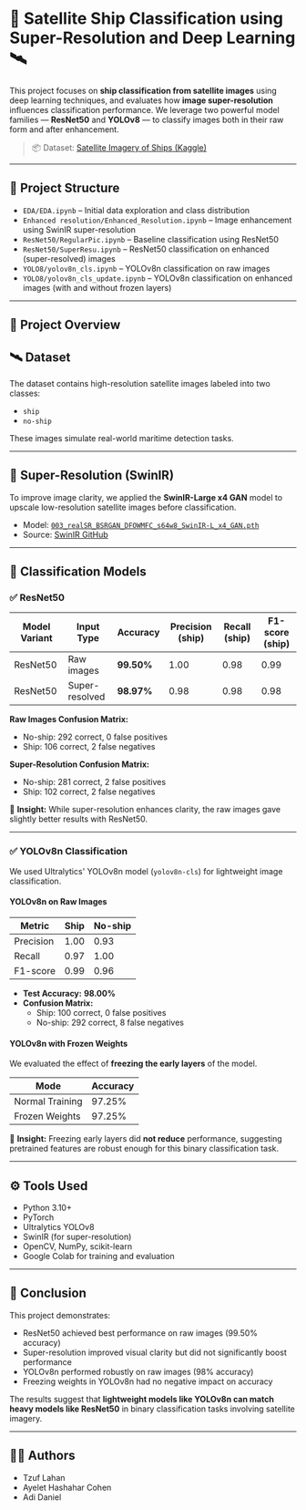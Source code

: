# 🚢 Satellite Ship Classification using Super-Resolution and Deep Learning 🛰️

This project focuses on **ship classification from satellite images** using deep learning techniques, and evaluates how **image super-resolution** influences classification performance. We leverage two powerful model families — **ResNet50** and **YOLOv8** — to classify images both in their raw form and after enhancement.

> 📦 Dataset: [Satellite Imagery of Ships (Kaggle)](https://www.kaggle.com/datasets/apollo2506/satellite-imagery-of-ships)

---

## 📁 Project Structure

- `EDA/EDA.ipynb` – Initial data exploration and class distribution
- `Enhanced resolution/Enhanced_Resolution.ipynb` – Image enhancement using SwinIR super-resolution
- `ResNet50/RegularPic.ipynb` – Baseline classification using ResNet50
- `ResNet50/SuperResu.ipynb` – ResNet50 classification on enhanced (super-resolved) images
- `YOLO8/yolov8n_cls.ipynb` – YOLOv8n classification on raw images
- `YOLO8/yolov8n_cls_update.ipynb` – YOLOv8n classification on enhanced images (with and without frozen layers)

---

## 🧠 Project Overview

## 🛰️ Dataset

The dataset contains high-resolution satellite images labeled into two classes:

- `ship`
- `no-ship`

These images simulate real-world maritime detection tasks.

---

## 🧪 Super-Resolution (SwinIR)

To improve image clarity, we applied the **SwinIR-Large x4 GAN** model to upscale low-resolution satellite images before classification.

- Model: [`003_realSR_BSRGAN_DFOWMFC_s64w8_SwinIR-L_x4_GAN.pth`](https://github.com/JingyunLiang/SwinIR/releases/download/v0.0/003_realSR_BSRGAN_DFOWMFC_s64w8_SwinIR-L_x4_GAN.pth)
- Source: [SwinIR GitHub](https://github.com/JingyunLiang/SwinIR)

---

## 🧠 Classification Models

### ✅ ResNet50

| Model Variant               | Input Type         | Accuracy | Precision (ship) | Recall (ship) | F1-score (ship) |
|----------------------------|--------------------|----------|------------------|---------------|-----------------|
| ResNet50                   | Raw images         | **99.50%** | 1.00             | 0.98          | 0.99            |
| ResNet50                   | Super-resolved     | **98.97%** | 0.98             | 0.98          | 0.98            |

**Raw Images Confusion Matrix:**
- No-ship: 292 correct, 0 false positives  
- Ship: 106 correct, 2 false negatives

**Super-Resolution Confusion Matrix:**
- No-ship: 281 correct, 2 false positives  
- Ship: 102 correct, 2 false negatives

📌 **Insight:** While super-resolution enhances clarity, the raw images gave slightly better results with ResNet50.

---

### ✅ YOLOv8n Classification

We used Ultralytics' YOLOv8n model (`yolov8n-cls`) for lightweight image classification.

#### YOLOv8n on Raw Images

| Metric      | Ship   | No-ship |
|-------------|--------|---------|
| Precision   | 1.00   | 0.93    |
| Recall      | 0.97   | 1.00    |
| F1-score    | 0.99   | 0.96    |

- **Test Accuracy:** **98.00%**
- **Confusion Matrix:**
  - Ship: 100 correct, 0 false positives
  - No-ship: 292 correct, 8 false negatives

#### YOLOv8n with Frozen Weights

We evaluated the effect of **freezing the early layers** of the model.

| Mode              | Accuracy |
|-------------------|----------|
| Normal Training   | 97.25%   |
| Frozen Weights    | 97.25%   |

📌 **Insight:** Freezing early layers did **not reduce** performance, suggesting pretrained features are robust enough for this binary classification task.

---

## ⚙️ Tools Used

- Python 3.10+
- PyTorch
- Ultralytics YOLOv8
- SwinIR (for super-resolution)
- OpenCV, NumPy, scikit-learn
- Google Colab for training and evaluation

---

## 📌 Conclusion

This project demonstrates:

- ResNet50 achieved best performance on raw images (99.50% accuracy)
- Super-resolution improved visual clarity but did not significantly boost performance
- YOLOv8n performed robustly on raw images (98% accuracy)
- Freezing weights in YOLOv8n had no negative impact on accuracy

The results suggest that **lightweight models like YOLOv8n can match heavy models like ResNet50** in binary classification tasks involving satellite imagery.

---
## 👩‍💻 Authors

- Tzuf Lahan   
- Ayelet Hashahar Cohen   
- Adi Daniel   

